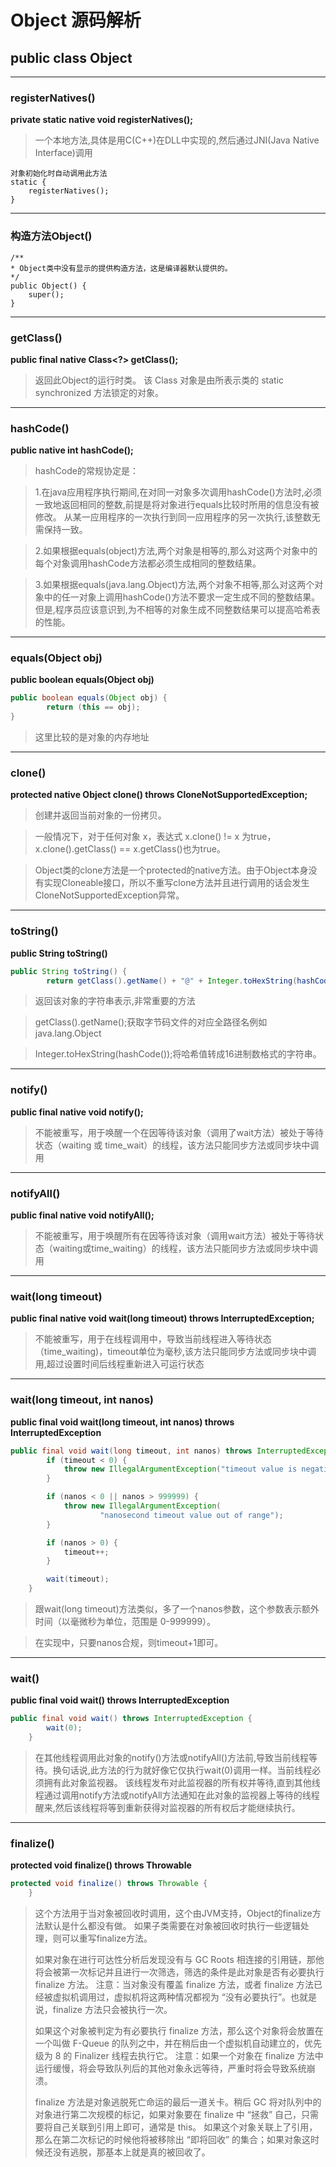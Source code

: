 # Object 源码解析

## public class Object 


----------------------------------------------------------------------------------
### registerNatives()
__private static native void registerNatives();__
> 一个本地方法,具体是用C(C++)在DLL中实现的,然后通过JNI(Java Native Interface)调用

    对象初始化时自动调用此方法
    static {
        registerNatives();
    }
   
----------------------------------------------------------------------------------
### 构造方法Object()
    /**
    * Object类中没有显示的提供构造方法，这是编译器默认提供的。
    */
    public Object() {
        super();
    }
   
----------------------------------------------------------------------------------
### getClass()

__public final native Class<?> getClass();__

> 返回此Object的运行时类。
  该 Class 对象是由所表示类的 static synchronized 方法锁定的对象。
  
----------------------------------------------------------------------------------
### hashCode()

__public native int hashCode();__

> hashCode的常规协定是：

> 1.在java应用程序执行期间,在对同一对象多次调用hashCode()方法时,必须一致地返回相同的整数,前提是将对象进行equals比较时所用的信息没有被修改。
    从某一应用程序的一次执行到同一应用程序的另一次执行,该整数无需保持一致。
       
> 2.如果根据equals(object)方法,两个对象是相等的,那么对这两个对象中的每个对象调用hashCode方法都必须生成相同的整数结果。
       
> 3.如果根据equals(java.lang.Object)方法,两个对象不相等,那么对这两个对象中的任一对象上调用hashCode()方法不要求一定生成不同的整数结果。
    但是,程序员应该意识到,为不相等的对象生成不同整数结果可以提高哈希表的性能。
    
----------------------------------------------------------------------------------
### equals(Object obj)

__public boolean equals(Object obj)__

```java
public boolean equals(Object obj) {
        return (this == obj);
}
```

> 这里比较的是对象的内存地址

----------------------------------------------------------------------------------
### clone()

__protected native Object clone() throws CloneNotSupportedException;__

> 创建并返回当前对象的一份拷贝。

> 一般情况下，对于任何对象 x，表达式 x.clone() != x 为true，x.clone().getClass() == x.getClass()也为true。
 
> Object类的clone方法是一个protected的native方法。由于Object本身没有实现Cloneable接口，所以不重写clone方法并且进行调用的话会发生CloneNotSupportedException异常。

----------------------------------------------------------------------------------  
### toString()

__public String toString()__

```java
public String toString() {
        return getClass().getName() + "@" + Integer.toHexString(hashCode())}
```

> 返回该对象的字符串表示,非常重要的方法

> getClass().getName();获取字节码文件的对应全路径名例如java.lang.Object

> Integer.toHexString(hashCode());将哈希值转成16进制数格式的字符串。

----------------------------------------------------------------------------------
### notify()

__public final native void notify();__

> 不能被重写，用于唤醒一个在因等待该对象（调用了wait方法）被处于等待状态（waiting 或 time_wait）的线程，该方法只能同步方法或同步块中调用

----------------------------------------------------------------------------------
### notifyAll()

__public final native void notifyAll();__

> 不能被重写，用于唤醒所有在因等待该对象（调用wait方法）被处于等待状态（waiting或time_waiting）的线程，该方法只能同步方法或同步块中调用

----------------------------------------------------------------------------------

### wait(long timeout)

__public final native void wait(long timeout) throws InterruptedException;__

> 不能被重写，用于在线程调用中，导致当前线程进入等待状态（time_waiting)，timeout单位为毫秒,该方法只能同步方法或同步块中调用,超过设置时间后线程重新进入可运行状态

----------------------------------------------------------------------------------
### wait(long timeout, int nanos)

__public final void wait(long timeout, int nanos) throws InterruptedException__

```java
public final void wait(long timeout, int nanos) throws InterruptedException {
        if (timeout < 0) {
            throw new IllegalArgumentException("timeout value is negative");
        }

        if (nanos < 0 || nanos > 999999) {
            throw new IllegalArgumentException(
                    "nanosecond timeout value out of range");
        }

        if (nanos > 0) {
            timeout++;
        }

        wait(timeout);
    }
```

> 跟wait(long timeout)方法类似，多了一个nanos参数，这个参数表示额外时间（以毫微秒为单位，范围是 0-999999）。

> 在实现中，只要nanos合规，则timeout+1即可。

----------------------------------------------------------------------------------
### wait() 

__public final void wait() throws InterruptedException__

```java
public final void wait() throws InterruptedException {
        wait(0);
    }
```

> 在其他线程调用此对象的notify()方法或notifyAll()方法前,导致当前线程等待。换句话说,此方法的行为就好像它仅执行wait(0)调用一样。当前线程必须拥有此对象监视器。
该线程发布对此监视器的所有权并等待,直到其他线程通过调用notify方法或notifyAll方法通知在此对象的监视器上等待的线程醒来,然后该线程将等到重新获得对监视器的所有权后才能继续执行。

----------------------------------------------------------------------------------
### finalize()

__protected void finalize() throws Throwable__
  
```java
protected void finalize() throws Throwable {
    }
```
  
> 这个方法用于当对象被回收时调用，这个由JVM支持，Object的finalize方法默认是什么都没有做。
> 如果子类需要在对象被回收时执行一些逻辑处理，则可以重写finalize方法。
> <p>
> 如果对象在进行可达性分析后发现没有与 GC Roots 相连接的引用链，那他将会被第一次标记并且进行一次筛选，筛选的条件是此对象是否有必要执行 finalize 方法。
> 注意：当对象没有覆盖 finalize 方法，或者 finalize 方法已经被虚拟机调用过，虚拟机将这两种情况都视为 “没有必要执行”。也就是说，finalize 方法只会被执行一次。
> <p>
> 如果这个对象被判定为有必要执行 finalize 方法，那么这个对象将会放置在一个叫做 F-Queue 的队列之中，并在稍后由一个虚拟机自动建立的，优先级为 8 的 Finalizer 线程去执行它。
> 注意：如果一个对象在 finalize 方法中运行缓慢，将会导致队列后的其他对象永远等待，严重时将会导致系统崩溃。
> <p>
> finalize 方法是对象逃脱死亡命运的最后一道关卡。稍后 GC 将对队列中的对象进行第二次规模的标记，如果对象要在 finalize 中 “拯救” 自己，只需要将自己关联到引用上即可，通常是 this。
> 如果这个对象关联上了引用，那么在第二次标记的时候他将被移除出 “即将回收” 的集合；如果对象这时候还没有逃脱，那基本上就是真的被回收了。